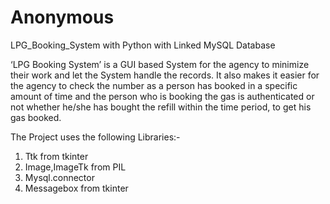 # Anonymous
LPG_Booking_System with Python with Linked MySQL Database


‘LPG Booking System’ is a GUI based System for the agency to minimize their work and let the System handle the records. It also makes it easier for the agency to check the number as a person has booked in a specific amount of time and the person who is booking the gas is authenticated or not whether he/she has bought the refill within the time period, to get his gas booked.

The Project uses the following Libraries:- 
1) Ttk from tkinter
2) Image,ImageTk from PIL 
3) Mysql.connector 
4) Messagebox from tkinter




